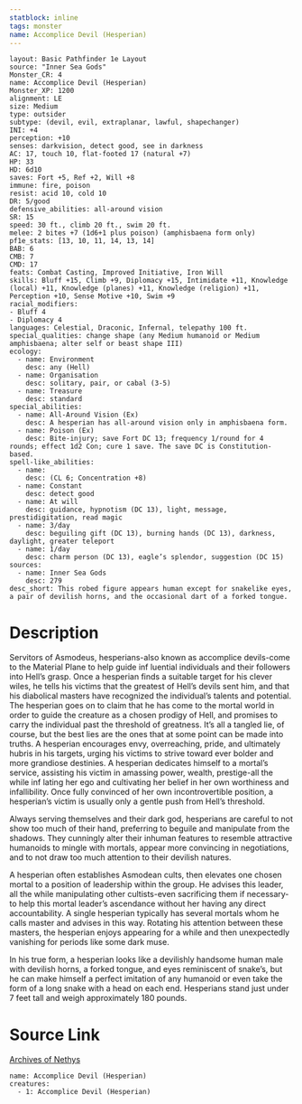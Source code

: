 ```yaml
---
statblock: inline
tags: monster
name: Accomplice Devil (Hesperian)
---
```

```statblock
layout: Basic Pathfinder 1e Layout
source: "Inner Sea Gods"
Monster_CR: 4
name: Accomplice Devil (Hesperian)
Monster_XP: 1200
alignment: LE
size: Medium
type: outsider
subtype: (devil, evil, extraplanar, lawful, shapechanger)
INI: +4
perception: +10
senses: darkvision, detect good, see in darkness
AC: 17, touch 10, flat-footed 17 (natural +7)
HP: 33
HD: 6d10
saves: Fort +5, Ref +2, Will +8
immune: fire, poison
resist: acid 10, cold 10
DR: 5/good
defensive_abilities: all-around vision
SR: 15
speed: 30 ft., climb 20 ft., swim 20 ft.
melee: 2 bites +7 (1d6+1 plus poison) (amphisbaena form only)
pf1e_stats: [13, 10, 11, 14, 13, 14]
BAB: 6
CMB: 7
CMD: 17
feats: Combat Casting, Improved Initiative, Iron Will
skills: Bluff +15, Climb +9, Diplomacy +15, Intimidate +11, Knowledge (local) +11, Knowledge (planes) +11, Knowledge (religion) +11, Perception +10, Sense Motive +10, Swim +9
racial_modifiers:
- Bluff 4
- Diplomacy 4
languages: Celestial, Draconic, Infernal, telepathy 100 ft.
special_qualities: change shape (any Medium humanoid or Medium amphisbaena; alter self or beast shape III)
ecology:
  - name: Environment
    desc: any (Hell)
  - name: Organisation
    desc: solitary, pair, or cabal (3-5)
  - name: Treasure
    desc: standard
special_abilities:
  - name: All-Around Vision (Ex)
    desc: A hesperian has all-around vision only in amphisbaena form.
  - name: Poison (Ex)
    desc: Bite-injury; save Fort DC 13; frequency 1/round for 4 rounds; effect 1d2 Con; cure 1 save. The save DC is Constitution-based.
spell-like_abilities:
  - name:
    desc: (CL 6; Concentration +8)
  - name: Constant
    desc: detect good
  - name: At will
    desc: guidance, hypnotism (DC 13), light, message, prestidigitation, read magic
  - name: 3/day
    desc: beguiling gift (DC 13), burning hands (DC 13), darkness, daylight, greater teleport
  - name: 1/day
    desc: charm person (DC 13), eagle’s splendor, suggestion (DC 15)
sources:
  - name: Inner Sea Gods
    desc: 279
desc_short: This robed figure appears human except for snakelike eyes, a pair of devilish horns, and the occasional dart of a forked tongue.
```
# Description
Servitors of Asmodeus, hesperians-also known as accomplice devils-come to the Material Plane to help guide inf luential individuals and their followers into Hell’s grasp. Once a hesperian finds a suitable target for his clever wiles, he tells his victims that the greatest of Hell’s devils sent him, and that his diabolical masters have recognized the individual’s talents and potential. The hesperian goes on to claim that he has come to the mortal world in order to guide the creature as a chosen prodigy of Hell, and promises to carry the individual past the threshold of greatness. It’s all a tangled lie, of course, but the best lies are the ones that at some point can be made into truths. A hesperian encourages envy, overreaching, pride, and ultimately hubris in his targets, urging his victims to strive toward ever bolder and more grandiose destinies. A hesperian dedicates himself to a mortal’s service, assisting his victim in amassing power, wealth, prestige-all the while inf lating her ego and cultivating her belief in her own worthiness and infallibility. Once fully convinced of her own incontrovertible position, a hesperian’s victim is usually only a gentle push from Hell’s threshold.

Always serving themselves and their dark god, hesperians are careful to not show too much of their hand, preferring to beguile and manipulate from the shadows. They cunningly alter their inhuman features to resemble attractive humanoids to mingle with mortals, appear more convincing in negotiations, and to not draw too much attention to their devilish natures.

A hesperian often establishes Asmodean cults, then elevates one chosen mortal to a position of leadership within the group. He advises this leader, all the while manipulating other cultists-even sacrificing them if necessary-to help this mortal leader’s ascendance without her having any direct accountability. A single hesperian typically has several mortals whom he calls master and advises in this way. Rotating his attention between these masters, the hesperian enjoys appearing for a while and then unexpectedly vanishing for periods like some dark muse.

In his true form, a hesperian looks like a devilishly handsome human male with devilish horns, a forked tongue, and eyes reminiscent of snake’s, but he can make himself a perfect imitation of any humanoid or even take the form of a long snake with a head on each end. Hesperians stand just under 7 feet tall and weigh approximately 180 pounds.
# Source Link
[Archives of Nethys](https://aonprd.com/MonsterDisplay.aspx?ItemName=Accomplice%20Devil%20(Hesperian))
```encounter-table
name: Accomplice Devil (Hesperian)
creatures:
  - 1: Accomplice Devil (Hesperian)
```
